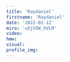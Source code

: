 ```yaml
--- 
title: 'Raydaniel'
firstname: 'Raydaniel'
date: '2022-01-12'
miro: 'uXjVOW_UVLM'
video: 
hmw: 
visual: 
profile_img: 
--- 
```


